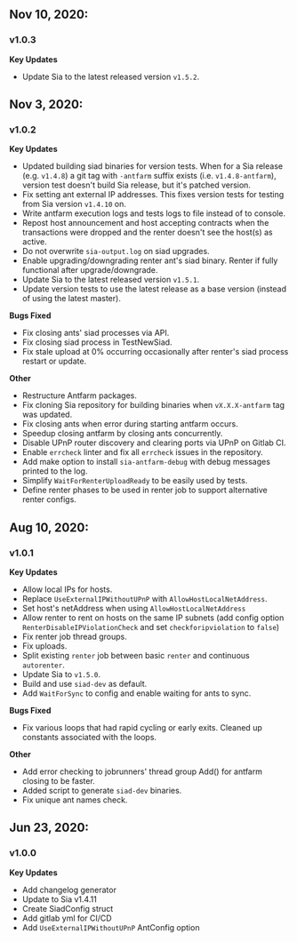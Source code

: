 ## Nov 10, 2020:
### v1.0.3
**Key Updates**
- Update Sia to the latest released version `v1.5.2`.

## Nov 3, 2020:
### v1.0.2
**Key Updates**
- Updated building siad binaries for version tests. When for a Sia release
  (e.g. `v1.4.8`) a git tag with `-antfarm` suffix exists (i.e.
  `v1.4.8-antfarm`), version test doesn't build Sia release, but it's patched
  version.
- Fix setting ant external IP addresses. This fixes version tests for testing
  from Sia version `v1.4.10` on.
- Write antfarm execution logs and tests logs to file instead of to console.
- Repost host announcement and host accepting contracts when the transactions
  were dropped and the renter doesn't see the host(s) as active.
- Do not overwrite `sia-output.log` on siad upgrades.
- Enable upgrading/downgrading renter ant's siad binary. Renter if fully
  functional after upgrade/downgrade.
- Update Sia to the latest released version `v1.5.1`.
- Update version tests to use the latest release as a base version (instead of
  using the latest master).

**Bugs Fixed**
- Fix closing ants' siad processes via API.
- Fix closing siad process in TestNewSiad.
- Fix stale upload at 0% occurring occasionally after renter's siad process
  restart or update.

**Other**
- Restructure Antfarm packages.
- Fix cloning Sia repository for building binaries when `vX.X.X-antfarm` tag
  was updated.
- Fix closing ants when error during starting antfarm occurs.
- Speedup closing antfarm by closing ants concurrently.
- Disable UPnP router discovery and clearing ports via UPnP on Gitlab CI.
- Enable `errcheck` linter and fix all `errcheck` issues in the repository.
- Add make option to install `sia-antfarm-debug` with debug messages printed to
  the log.
- Simplify `WaitForRenterUploadReady` to be easily used by tests.
- Define renter phases to be used in renter job to support alternative renter
  configs.

## Aug 10, 2020:
### v1.0.1
**Key Updates**
- Allow local IPs for hosts.
- Replace `UseExternalIPWithoutUPnP` with `AllowHostLocalNetAddress`.
- Set host's netAddress when using `AllowHostLocalNetAddress`
- Allow renter to rent on hosts on the same IP subnets (add config option
  `RenterDisableIPViolationCheck` and set `checkforipviolation` to `false`)
- Fix renter job thread groups.
- Fix uploads.
- Split existing `renter` job between basic `renter` and continuous
  `autorenter`.
- Update Sia to `v1.5.0`.
- Build and use `siad-dev` as default.
- Add `WaitForSync` to config and enable waiting for ants to sync.

**Bugs Fixed**
- Fix various loops that had rapid cycling or early exits. Cleaned up constants associated with the loops.

**Other**
- Add error checking to jobrunners' thread group Add() for antfarm closing to
  be faster.
- Added script to generate `siad-dev` binaries.
- Fix unique ant names check.

## Jun 23, 2020:
### v1.0.0
**Key Updates**
- Add changelog generator
- Update to Sia v1.4.11
- Create SiadConfig struct
- Add gitlab yml for CI/CD
- Add `UseExternalIPWithoutUPnP` AntConfig option


